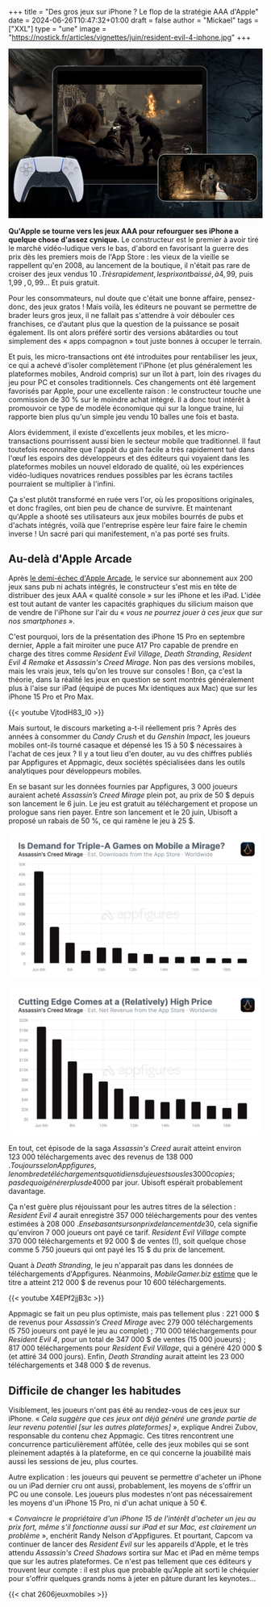 +++
title = "Des gros jeux sur iPhone ? Le flop de la stratégie AAA d'Apple"
date = 2024-06-26T10:47:32+01:00
draft = false
author = "Mickael"
tags = ["XXL"]
type = "une"
image = "https://nostick.fr/articles/vignettes/juin/resident-evil-4-iphone.jpg"
+++

![Resident Evil 4 sur iPhone/iPad](resident-evil-4-iphone.jpg "Frissons sur l'écran tactile")

**Qu'Apple se tourne vers les jeux AAA pour refourguer ses iPhone a quelque chose d'assez cynique.** Le constructeur est le premier à avoir tiré le marché vidéo-ludique vers le bas, d'abord en favorisant la guerre des prix dès les premiers mois de l'App Store : les vieux de la vieille se rappellent qu'en 2008, au lancement de la boutique, il n'était pas rare de croiser des jeux vendus 10 $. Très rapidement, les prix ont baissé, à 4,99 $, puis 1,99 $, 0,99 $… Et puis gratuit.

Pour les consommateurs, nul doute que c'était une bonne affaire, pensez-donc, des jeux gratos ! Mais voilà, les éditeurs ne pouvant se permettre de brader leurs gros jeux, il ne fallait pas s'attendre à voir débouler ces franchises, ce d’autant plus que la question de la puissance se posait également. Ils ont alors préféré sortir des versions abâtardies ou tout simplement des « apps compagnon » tout juste bonnes à occuper le terrain.

Et puis, les micro-transactions ont été introduites pour rentabiliser les jeux, ce qui a achevé d'isoler complètement l'iPhone (et plus généralement les plateformes mobiles, Android compris) sur un îlot à part, loin des rivages du jeu pour PC et consoles traditionnels. Ces changements ont été largement favorisés par Apple, pour une excellente raison : le constructeur touche une commission de 30 % sur le moindre achat intégré. Il a donc tout intérêt à promouvoir ce type de modèle économique qui sur la longue traine, lui rapporte bien plus qu'un simple jeu vendu 10 balles une fois et basta.

Alors évidemment, il existe d'excellents jeux mobiles, et les micro-transactions pourrissent aussi bien le secteur mobile que traditionnel. Il faut toutefois reconnaître que l'appât du gain facile a très rapidement tué dans l'œuf les espoirs des développeurs et des éditeurs qui voyaient dans les plateformes mobiles un nouvel eldorado de qualité, où les expériences vidéo-ludiques novatrices rendues possibles par les écrans tactiles pourraient se multiplier à l'infini. 

Ça s'est plutôt transformé en ruée vers l'or, où les propositions originales, et donc fragiles, ont bien peu de chance de survivre. Et maintenant qu'Apple a shooté ses utilisateurs aux jeux mobiles bourrés de pubs et d'achats intégrés, voilà que l'entreprise espère leur faire faire le chemin inverse ! Un sacré pari qui manifestement, n'a pas porté ses fruits.

## Au-delà d'Apple Arcade

Après [le demi-échec d'Apple Arcade](https://nostick.fr/articles/2024/mars/2603_applearcade/), le service sur abonnement aux 200 jeux sans pub ni achats intégrés, le constructeur s'est mis en tête de distribuer des jeux AAA « qualité console » sur les iPhone et les iPad. L'idée est tout autant de vanter les capacités graphiques du silicium maison que de vendre de l'iPhone sur l'air du « *vous ne pourrez jouer à ces jeux que sur nos smartphones* ».

C'est pourquoi, lors de la présentation des iPhone 15 Pro en septembre dernier, Apple a fait miroiter une puce A17 Pro capable de prendre en charge des titres comme *Resident Evil Village*, *Death Stranding*, *Resident Evil 4 Remake* et *Assassin's Creed Mirage*. Non pas des versions mobiles, mais les vrais jeux, tels qu'on les trouve sur consoles ! Bon, ça c'est la théorie, dans la réalité les jeux en question se sont montrés généralement plus à l'aise sur iPad (équipé de puces Mx identiques aux Mac) que sur les iPhone 15 Pro et Pro Max.

{{< youtube VjtodH83_I0 >}} 

Mais surtout, le discours marketing a-t-il réellement pris ? Après des années à consommer du *Candy Crush* et du *Genshin Impact*, les joueurs mobiles ont-ils tourné casaque et dépensé les 15 à 50 $ nécessaires à l'achat de ces jeux ? Il y a tout lieu d'en douter, au vu des chiffres publiés par Appfigures et Appmagic, deux sociétés spécialisées dans les outils analytiques pour développeurs mobiles.

En se basant sur les données fournies par Appfigures, 3 000 joueurs auraient acheté *Assassin’s Creed Mirage* plein pot, au prix de 50 $ depuis son lancement le 6 juin. Le jeu est gratuit au téléchargement et propose un prologue sans rien payer. Entre son lancement et le 20 juin, Ubisoft a proposé un rabais de 50 %, ce qui ramène le jeu à 25 $.

![Chiffres Assassin’s Creed Mirage](appfigures-app-store-iOS.jpg "Téléchargements estimés d'Assassin’s Creed Mirage sur l'App Store. © AppFigures")

![Chiffres Assassin’s Creed Mirage](appfigures-app-store-iOS-2.jpg "Revenus estimés pour Assassin’s Creed Mirage sur l'App Store. © AppFigures")

En tout, cet épisode de la saga *Assassin's Creed* aurait atteint environ 123 000 téléchargements avec des revenus de 138 000 $. Toujours selon Appfigures, le nombre de téléchargements quotidiens du jeu est sous les 3 000 copies ; pas de quoi générer plus de 4 000 $ par jour. Ubisoft espérait probablement davantage.

Ça n'est guère plus réjouissant pour les autres titres de la sélection : *Resident Evil 4* aurait enregistré 357 000 téléchargements pour des ventes estimées à 208 000 $. En se basant sur son prix de lancement de 30 $, cela signifie qu'environ 7 000 joueurs ont payé ce tarif. *Resident Evil Village* compte 370 000 téléchargements et 92 000 $ de ventes (!), soit quelque chose comme 5 750 joueurs qui ont payé les 15 $ du prix de lancement.

Quant à *Death Stranding*, le jeu n'apparait pas dans les données de téléchargements d'Appfigures. Néanmoins, *MobileGamer.biz* [estime](https://mobilegamer.biz/those-assassins-creed-resident-evil-and-death-stranding-ports-have-bombed/) que le titre a atteint 212 000 $ de revenus pour 10 600 téléchargements.

{{< youtube X4EPf2jjB3c >}} 

Appmagic se fait un peu plus optimiste, mais pas tellement plus : 221 000 $ de revenus pour *Assassin’s Creed Mirage* avec 279 000 téléchargements (5 750 joueurs ont payé le jeu au complet) ; 710 000 téléchargements pour *Resident Evil 4*, pour un total de 347 000 $ de ventes (15 000 joueurs) ; 817 000 téléchargements pour *Resident Evil Village*, qui a généré 420 000 $ (et attiré 34 000 jours). Enfin, *Death Stranding* aurait atteint les 23 000 téléchargements et 348 000 $ de revenus.

## Difficile de changer les habitudes

Visiblement, les joueurs n'ont pas été au rendez-vous de ces jeux sur iPhone. « *Cela suggère que ces jeux ont déjà généré une grande partie de leur revenu potentiel [sur les autres plateformes]* », explique Andrei Zubov, responsable du contenu chez Appmagic. Ces titres rencontrent une concurrence particulièrement affûtée, celle des jeux mobiles qui se sont pleinement adaptés à la plateforme, en ce qui concerne la jouabilité mais aussi les sessions de jeu, plus courtes.

Autre explication : les joueurs qui peuvent se permettre d'acheter un iPhone ou un iPad dernier cru ont aussi, probablement, les moyens de s'offrir un PC ou une console. Les joueurs plus modestes n'ont pas nécessairement les moyens d'un iPhone 15 Pro, ni d'un achat unique à 50 €.

« *Convaincre le propriétaire d'un iPhone 15 de l'intérêt d'acheter un jeu au prix fort, même s'il fonctionne aussi sur iPad et sur Mac, est clairement un problème* », enchérit Randy Nelson d'Appfigures. Et pourtant, Capcom va continuer de lancer des *Resident Evil* sur les appareils d'Apple, et le très attendu *Assassin's Creed Shadows* sortira sur Mac et iPad en même temps que sur les autres plateformes. Ce n'est pas tellement que ces éditeurs y trouvent leur compte : il est plus que probable qu'Apple ait sorti le chéquier pour s'offrir quelques grands noms à jeter en pâture durant les keynotes…

{{< chat 2606jeuxmobiles >}} 
